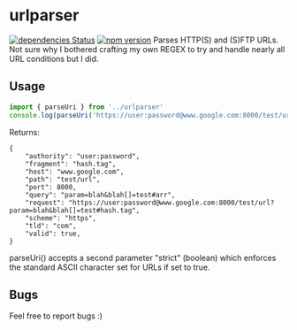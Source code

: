 # urlparser
[![dependencies Status](https://david-dm.org/dwyl/esta/status.svg)](https://david-dm.org/dwyl/esta) [![npm version](https://badge.fury.io/js/urlparser-simple.svg)](https://badge.fury.io/js/urlparser-simple)
Parses HTTP(S) and (S)FTP URLs. Not sure why I bothered crafting my own REGEX to try and handle nearly all URL conditions but I did.

## Usage
```typescript
import { parseUri } from '../urlparser'
console.log(parseUri('https://user:password@www.google.com:8000/test/url?param=blah&blah[]=test#hash.tag'))
```

Returns:
```
{
    "authority": "user:password",
    "fragment": "hash.tag",
    "host": "www.google.com",
    "path": "test/url",
    "port": 8000,
    "query": "param=blah&blah[]=test#arr",
    "request": "https://user:password@www.google.com:8000/test/url?param=blah&blah[]=test#hash.tag",
    "scheme": "https",
    "tld": "com",
    "valid": true,
}
```

parseUri() accepts a second parameter "strict" (boolean) which enforces the standard ASCII character set for URLs if set to true.

## Bugs
Feel free to report bugs :)